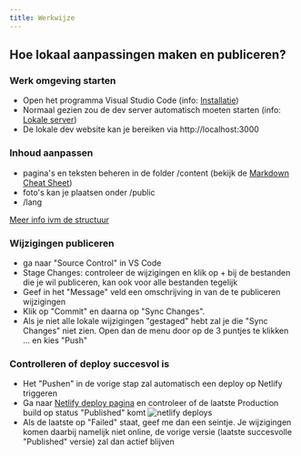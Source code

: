 ```yaml
---
title: Werkwijze
---
```


## Hoe lokaal aanpassingen maken en publiceren?

### Werk omgeving starten

* Open het programma Visual Studio Code (info: [Installatie](/localserver#visual-studio-code))
* Normaal gezien zou de dev server automatisch moeten starten (info: [Lokale server](/localserver/server))
* De lokale dev website kan je bereiken via http://localhost:3000

### Inhoud aanpassen

* pagina's en teksten beheren in de folder /content  (bekijk de [Markdown Cheat Sheet](/av-theme/markdown-cheat-sheet))
* foto's kan je plaatsen onder /public
* /lang

[Meer info ivm de structuur](/av-theme/structure)

### Wijzigingen publiceren

* ga naar "Source Control" in VS Code
* Stage Changes: controleer de wijzigingen en klik op + bij de bestanden die je wil publiceren, kan ook voor alle bestanden tegelijk
* Geef in het "Message" veld een omschrijving in van de te publiceren wijzigingen
* Klik op "Commit" en daarna op "Sync Changes".  
* Als je niet alle lokale wijzigingen "gestaged" hebt zal je die "Sync Changes" niet zien. Open dan de menu door op de 3 puntjes te klikken ... en kies "Push"

### Controlleren of deploy succesvol is

* Het "Pushen" in de vorige stap zal automatisch een deploy op Netlify triggeren
* Ga naar [Netlify deploy pagina](https://app.netlify.com/sites/anneleen/deploys) en controleer of de laatste Production build op status "Published" komt
![netlify deploys](netlify/deploys.png)
* Als de laatste op "Failed" staat, geef me dan een seintje. Je wijzigingen komen daarbij namelijk niet online, de vorige versie (laatste succesvolle "Published" versie) zal dan actief blijven
